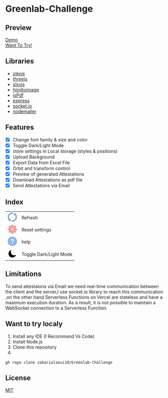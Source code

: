 # Greenlab-Challenge
## Preview 
[Demo ](https://drive.google.com/file/d/11SMlCCuraowYi7QtERldPtLFl3TP0B9Y/view?usp=sharing) 
<br>
[Want To Try!](https://greenlab-challenge.vercel.app/) 
## Libraries
- [zikojs](https://github.com/zakarialaoui10/ziko.js) 
- [threejs](https://threejs.org/) 
- [xlsxjs](https://www.npmjs.com/package/xlsx) 
- [htmltoimage](https://www.npmjs.com/package/html-to-image) 
- [jsPdf](https://www.npmjs.com/package/jspdf) 
- [express](https://expressjs.com/fr/) 
- [socket.io](https://socket.io/fr/) 
- [nodemailer](https://nodemailer.com/about/) 



## Features 
 - [x] Change font family & size and color
 - [X] Toggle Dark/Light Mode
 - [x] store settings in Local storage (styles & positions)
 - [x] Upload Background 
 - [x] Export Data from Excel File 
 - [x] Orbit and transform control 
 - [x] Preview of generated Attestations
 - [x] Download Attestations as pdf file 
 - [x] Send Attestations via Email  

## Index
<table>
 <tr>
  <td><img src="public/assets/refresh.png" width="30px"></td>
  <td>Refresh</td>
 </tr>
 <tr>
  <td><img src="public/assets/clear.png" width="30px"></td>
  <td>Reset settings</td>
 </tr>
 <tr>
  <td><img src="public/assets/help.png" width="30px"></td>
  <td>help</td>
 </tr>
 <tr>
  <td><img src="public/assets/dark.png" width="30px"></td>
  <td>Toggle Dark/Light Mode</td>
 </tr>
</table>

## Limitations
To send attestaions via Email we need real-time communication between the client and the server,I use socket.io library to reach this communication ,on the other hand Serverless Functions on Vercel are stateless and have a maximum execution duration.
As a result, it is not possible to maintain a WebSocket connection to a Serverless Function.

## Want to try localy


<ol>
 <li>Install any IDE (I Recommand Vs Code)</li>
 <li>Install Node.js</li>
 <li>Clone this repository</li>
 <li></li>
</ol>


```
gh repo clone zakarialaoui10/Greenlab-Challenge
```


## License
[MIT](https://choosealicense.com/licenses/mit/)

